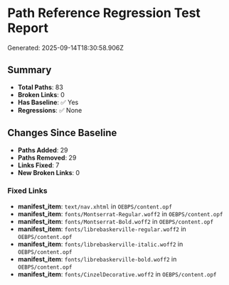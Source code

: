 # Path Reference Regression Test Report

Generated: 2025-09-14T18:30:58.906Z

## Summary

- **Total Paths**: 83
- **Broken Links**: 0
- **Has Baseline**: ✅ Yes
- **Regressions**: ✅ None

## Changes Since Baseline

- **Paths Added**: 29
- **Paths Removed**: 29
- **Links Fixed**: 7
- **New Broken Links**: 0

### Fixed Links

- **manifest_item**: `text/nav.xhtml` in `OEBPS/content.opf`
- **manifest_item**: `fonts/Montserrat-Regular.woff2` in `OEBPS/content.opf`
- **manifest_item**: `fonts/Montserrat-Bold.woff2` in `OEBPS/content.opf`
- **manifest_item**: `fonts/librebaskerville-regular.woff2` in `OEBPS/content.opf`
- **manifest_item**: `fonts/librebaskerville-italic.woff2` in `OEBPS/content.opf`
- **manifest_item**: `fonts/librebaskerville-bold.woff2` in `OEBPS/content.opf`
- **manifest_item**: `fonts/CinzelDecorative.woff2` in `OEBPS/content.opf`

